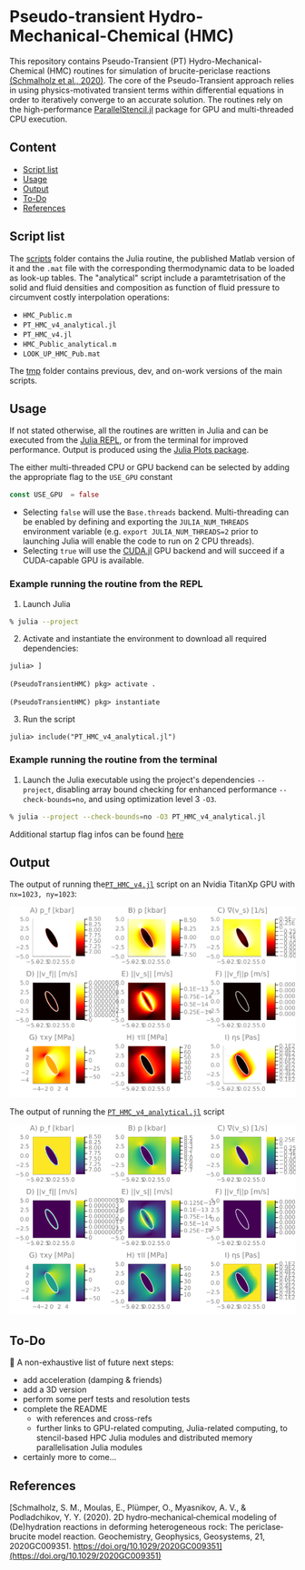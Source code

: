# Pseudo-transient Hydro-Mechanical-Chemical (HMC)
This repository contains Pseudo-Transient (PT) Hydro-Mechanical-Chemical (HMC) routines for simulation of brucite-periclase reactions [(Schmalholz et al., 2020)](https://doi.org/10.1029/2020GC009351). The core of the Pseudo-Transient approach relies in using physics-motivated transient terms within differential equations in order to iteratively converge to an accurate solution. The routines rely on the high-performance [ParallelStencil.jl](https://github.com/omlins/ParallelStencil.jl) package for GPU and multi-threaded CPU execution.

## Content
* [Script list](#script-list)
* [Usage](#usage)
* [Output](#output)
* [To-Do](#to-do)
* [References](#references)

## Script list
The [scripts](scripts/) folder contains the Julia routine, the published Matlab version of it and the `.mat` file with the corresponding thermodynamic data to be loaded as look-up tables. The "analytical" script include a paramtetrisation of the solid and fluid densities and composition as function of fluid pressure to circumvent costly interpolation operations:
- `HMC_Public.m`
- `PT_HMC_v4_analytical.jl`
- `PT_HMC_v4.jl`
- `HMC_Public_analytical.m`
- `LOOK_UP_HMC_Pub.mat`

The [tmp](tmp/) folder contains previous, dev, and on-work versions of the main scripts.

## Usage
If not stated otherwise, all the routines are written in Julia and can be executed from the [Julia REPL], or from the terminal for improved performance. Output is produced using the [Julia Plots package].

The either multi-threaded CPU or GPU backend can be selected by adding the appropriate flag to the `USE_GPU` constant 
```julia
const USE_GPU  = false
```
- Selecting `false` will use the `Base.threads` backend. Multi-threading can be enabled by defining and exporting the `JULIA_NUM_THREADS` environment variable (e.g. `export JULIA_NUM_THREADS=2` prior to launching Julia will enable the code to run on 2 CPU threads). 
- Selecting `true` will use the [CUDA.jl] GPU backend and will succeed if a CUDA-capable GPU is available.

### Example running the routine from the REPL

1. Launch Julia
```sh
% julia --project
```
2. Activate and instantiate the environment to download all required dependencies:
```julia-repl
julia> ]

(PseudoTransientHMC) pkg> activate .

(PseudoTransientHMC) pkg> instantiate
```
3. Run the script
```julia-repl
julia> include("PT_HMC_v4_analytical.jl")
```

### Example running the routine from the terminal

1. Launch the Julia executable using the project's dependencies `--project`, disabling array bound checking for enhanced performance `--check-bounds=no`, and using optimization level 3 `-O3`.
```sh
% julia --project --check-bounds=no -O3 PT_HMC_v4_analytical.jl
```
Additional startup flag infos can be found [here](https://docs.julialang.org/en/v1/manual/getting-started/#man-getting-started)

## Output
The output of running the[`PT_HMC_v4.jl`](scripts/PT_HMC_v4.jl) script on an Nvidia TitanXp GPU with `nx=1023, ny=1023`:

![PT-HMC code predicting brucite-periclase reaction](docs/PT_HMC_1023x1023.png)


The output of running the [`PT_HMC_v4_analytical.jl`](scripts/PT_HMC_v4_analytical.jl) script

![PT-HMC code predicting brucite-periclase reaction](docs/PT_HMC_127x127.png)



## To-Do
🚧 A non-exhaustive list of future next steps:
- add acceleration (damping & friends)
- add a 3D version
- perform some perf tests and resolution tests
- complete the README
  - with references and cross-refs
  - further links to GPU-related computing, Julia-related computing, to stencil-based HPC Julia modules and distributed memory parallelisation Julia modules
- certainly more to come...

## References
[Schmalholz, S. M., Moulas, E., Plümper, O., Myasnikov, A. V., & Podladchikov, Y. Y. (2020). 2D hydro‐mechanical‐chemical modeling of (De)hydration reactions in deforming heterogeneous rock: The periclase‐brucite model reaction. Geochemistry, Geophysics, Geosystems, 21, 2020GC009351. https://doi.org/10.1029/2020GC009351](https://doi.org/10.1029/2020GC009351)

[CUDA.jl]: https://github.com/JuliaGPU/CUDA.jl
[Julia Plots package]: https://github.com/JuliaPlots/Plots.jl
[Julia REPL]: https://docs.julialang.org/en/v1/stdlib/REPL/
